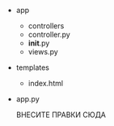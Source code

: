 - app
  - controllers
   - controller.py
  - __init__.py
  - views.py
- templates
  - index.html
- app.py

  ВНЕСИТЕ ПРАВКИ СЮДА
